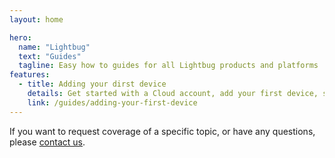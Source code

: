 ```yaml
---
layout: home

hero:
  name: "Lightbug"
  text: "Guides"
  tagline: Easy how to guides for all Lightbug products and platforms
features:
  - title: Adding your dirst device
    details: Get started with a Cloud account, add your first device, setup a plan, and start tracking.
    link: /guides/adding-your-first-device
---
```

If you want to request coverage of a specific topic, or have any questions, please [contact us](https://lightbug.io/contact/).
